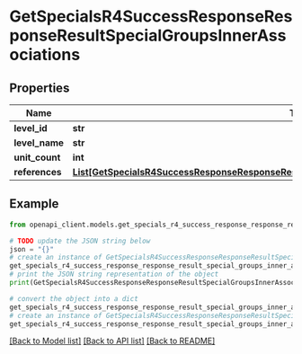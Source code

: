 # GetSpecialsR4SuccessResponseResponseResultSpecialGroupsInnerAssociations


## Properties

Name | Type | Description | Notes
------------ | ------------- | ------------- | -------------
**level_id** | **str** |  | [optional] 
**level_name** | **str** |  | [optional] 
**unit_count** | **int** |  | [optional] 
**references** | [**List[GetSpecialsR4SuccessResponseResponseResultSpecialGroupsInnerAssociationsReferencesInner]**](GetSpecialsR4SuccessResponseResponseResultSpecialGroupsInnerAssociationsReferencesInner.md) |  | [optional] 

## Example

```python
from openapi_client.models.get_specials_r4_success_response_response_result_special_groups_inner_associations import GetSpecialsR4SuccessResponseResponseResultSpecialGroupsInnerAssociations

# TODO update the JSON string below
json = "{}"
# create an instance of GetSpecialsR4SuccessResponseResponseResultSpecialGroupsInnerAssociations from a JSON string
get_specials_r4_success_response_response_result_special_groups_inner_associations_instance = GetSpecialsR4SuccessResponseResponseResultSpecialGroupsInnerAssociations.from_json(json)
# print the JSON string representation of the object
print(GetSpecialsR4SuccessResponseResponseResultSpecialGroupsInnerAssociations.to_json())

# convert the object into a dict
get_specials_r4_success_response_response_result_special_groups_inner_associations_dict = get_specials_r4_success_response_response_result_special_groups_inner_associations_instance.to_dict()
# create an instance of GetSpecialsR4SuccessResponseResponseResultSpecialGroupsInnerAssociations from a dict
get_specials_r4_success_response_response_result_special_groups_inner_associations_from_dict = GetSpecialsR4SuccessResponseResponseResultSpecialGroupsInnerAssociations.from_dict(get_specials_r4_success_response_response_result_special_groups_inner_associations_dict)
```
[[Back to Model list]](../README.md#documentation-for-models) [[Back to API list]](../README.md#documentation-for-api-endpoints) [[Back to README]](../README.md)


